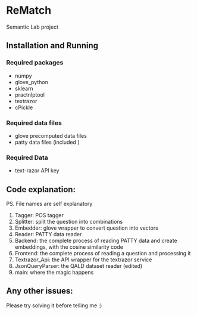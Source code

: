 # ReMatch
Semantic Lab project

## Installation and Running
### Required packages
* numpy
* glove_python
* sklearn
* practnlptool
* textrazor
* cPickle

### Required data files
* glove precomputed data files
* patty data files (included <not big>)

### Required Data
* text-razor API key

## Code explanation:
PS. File names are self explanatory

1. Tagger: POS tagger
1. Splitter: split the question into combinations
1. Embedder: glove wrapper to convert question into vectors
1. Reader: PATTY data reader
1. Backend: the complete process of reading PATTY data and create embeddings, with the cosine similarity code
1. Frontend: the complete process of reading a question and processing it
1. Textrazor_Api: the API wrapper for the textrazor service
1. JsonQueryParser: the QALD dataset reader (edited)
1. main: where the magic happens


## Any other issues:
Please try solving it before telling me :)


